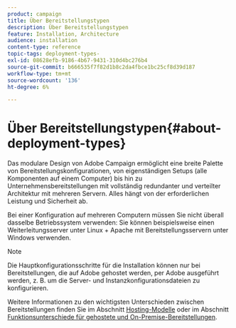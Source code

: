 ```yaml
---
product: campaign
title: Über Bereitstellungstypen
description: Über Bereitstellungstypen
feature: Installation, Architecture
audience: installation
content-type: reference
topic-tags: deployment-types-
exl-id: 08628efb-9186-4b67-9431-310d4bc276b4
source-git-commit: b666535f7f82d1b8c2da4fbce1bc25cf8d39d187
workflow-type: tm+mt
source-wordcount: '136'
ht-degree: 6%

---
```


# Über Bereitstellungstypen{#about-deployment-types}



Das modulare Design von Adobe Campaign ermöglicht eine breite Palette von Bereitstellungskonfigurationen, von eigenständigen Setups (alle Komponenten auf einem Computer) bis hin zu Unternehmensbereitstellungen mit vollständig redundanter und verteilter Architektur mit mehreren Servern. Alles hängt von der erforderlichen Leistung und Sicherheit ab.

Bei einer Konfiguration auf mehreren Computern müssen Sie nicht überall dasselbe Betriebssystem verwenden: Sie können beispielsweise einen Weiterleitungsserver unter Linux + Apache mit Bereitstellungsservern unter Windows verwenden.

>[!NOTE]
>
>Die Hauptkonfigurationsschritte für die Installation können nur bei Bereitstellungen, die auf Adobe gehostet werden, per Adobe ausgeführt werden, z. B. um die Server- und Instanzkonfigurationsdateien zu konfigurieren.
>
>Weitere Informationen zu den wichtigsten Unterschieden zwischen Bereitstellungen finden Sie im Abschnitt [Hosting-Modelle](../../installation/using/hosting-models.md) oder im Abschnitt [Funktionsunterschiede für gehostete und On-Premise-Bereitstellungen](../../installation/using/capability-matrix.md).
